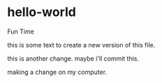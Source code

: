 # hello-world
Fun Time

this is some text to create a new version of this file.

this is another change.  maybe i'll commit this.

making a change on my computer.
